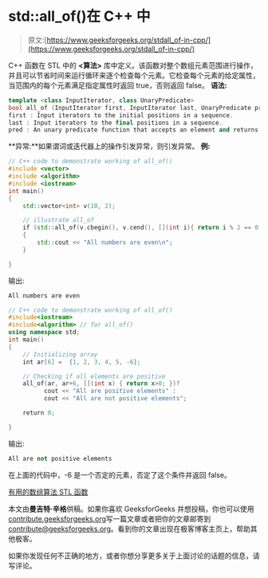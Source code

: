 # std::all_of()在 C++ 中

> 原文:[https://www.geeksforgeeks.org/stdall_of-in-cpp/](https://www.geeksforgeeks.org/stdall_of-in-cpp/)

C++ 函数在 STL 中的 **<算法>** 库中定义。该函数对整个数组元素范围进行操作，并且可以节省时间来运行循环来逐个检查每个元素。它检查每个元素的给定属性，当范围内的每个元素满足指定属性时返回 true，否则返回 false。
**语法:**

```cpp
template <class InputIterator, class UnaryPredicate>
bool all_of (InputIterator first, InputIterator last, UnaryPredicate pred);
first : Input iterators to the initial positions in a sequence.
last : Input iterators to the final positions in a sequence.
pred : An unary predicate function that accepts an element and returns a bool.
```

**异常:**如果谓词或迭代器上的操作引发异常，则引发异常。
**例:**

```cpp
// C++ code to demonstrate working of all_of()
#include <vector>
#include <algorithm>
#include <iostream>
int main()
{
    std::vector<int> v(10, 2);

    // illustrate all_of
    if (std::all_of(v.cbegin(), v.cend(), [](int i){ return i % 2 == 0; })) 
    {
        std::cout << "All numbers are even\n";
    }

}
```

输出:

```cpp
All numbers are even

```

```cpp
// C++ code to demonstrate working of all_of()
#include<iostream>
#include<algorithm> // for all_of()
using namespace std;
int main()
{
    // Initializing array
    int ar[6] =  {1, 2, 3, 4, 5, -6};

    // Checking if all elements are positive
    all_of(ar, ar+6, [](int x) { return x>0; })?
          cout << "All are positive elements" :
          cout << "All are not positive elements";

    return 0;

}
```

输出:

```cpp
All are not positive elements

```

在上面的代码中，-6 是一个否定的元素，否定了这个条件并返回 false。

[有用的数组算法 STL 函数](https://www.geeksforgeeks.org/useful-array-algorithms-in-c-stl/)

本文由**曼吉特·辛格**供稿。如果你喜欢 GeeksforGeeks 并想投稿，你也可以使用[contribute.geeksforgeeks.org](http://www.contribute.geeksforgeeks.org)写一篇文章或者把你的文章邮寄到 contribute@geeksforgeeks.org。看到你的文章出现在极客博客主页上，帮助其他极客。

如果你发现任何不正确的地方，或者你想分享更多关于上面讨论的话题的信息，请写评论。